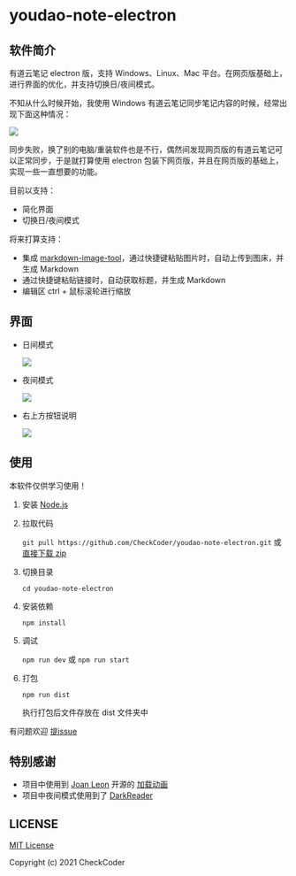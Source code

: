 # youdao-note-electron

## 软件简介

有道云笔记 electron 版，支持 Windows、Linux、Mac 平台。在网页版基础上，进行界面的优化，并支持切换日/夜间模式。

不知从什么时候开始，我使用 Windows 有道云笔记同步笔记内容的时候，经常出现下面这种情况：
    
![](http://check-note-image.scauhelper.club/a39bb1369093c39856656f0b28458383)

同步失败，换了别的电脑/重装软件也是不行，偶然间发现网页版的有道云笔记可以正常同步，于是就打算使用 electron 包装下网页版，并且在网页版的基础上，实现一些一直想要的功能。

目前以支持：
- 简化界面
- 切换日/夜间模式

将来打算支持：
- 集成 [markdown-image-tool](https://github.com/CheckCoder/markdown-image-tool)，通过快捷键粘贴图片时，自动上传到图床，并生成 Markdown
- 通过快捷键粘贴链接时，自动获取标题，并生成 Markdown
- 编辑区 ctrl + 鼠标滚轮进行缩放

## 界面

- 日间模式

    ![](http://check-note-image.scauhelper.club/f3d42a8556bf5b74460db81d35391c57)

- 夜间模式
    
    ![](http://check-note-image.scauhelper.club/f61f13a44174dd9a77903945a2de7ab9)

- 右上方按钮说明

    ![](http://check-note-image.scauhelper.club/fb8ba555a13250140f54bedb3a202af6)

## 使用

本软件仅供学习使用！

1. 安装 [Node.js](https://nodejs.org/zh-cn/)
2. 拉取代码

    `git pull https://github.com/CheckCoder/youdao-note-electron.git` 或 [直接下载 zip](https://github.com/CheckCoder/youdao-note-electron/archive/master.zip)

3. 切换目录

    `cd youdao-note-electron`

4. 安装依赖

    `npm install`

5. 调试

    `npm run dev` 或 `npm run start`

6. 打包

    `npm run dist`
    
    执行打包后文件存放在 dist 文件夹中

有问题欢迎 [提issue](https://github.com/CheckCoder/youdao-note-electron/issues/new)

## 特别感谢

- 项目中使用到 [Joan Leon](https://codepen.io/nucliweb) 开源的 [加载动画](https://codepen.io/nucliweb/pen/VYQzvR)
- 项目中夜间模式使用到了 [DarkReader](https://github.com/darkreader/darkreader)

## LICENSE

[MIT License](https://github.com/CheckCoder/youdao-note-electron/blob/master/LICENSE)

Copyright (c) 2021 CheckCoder